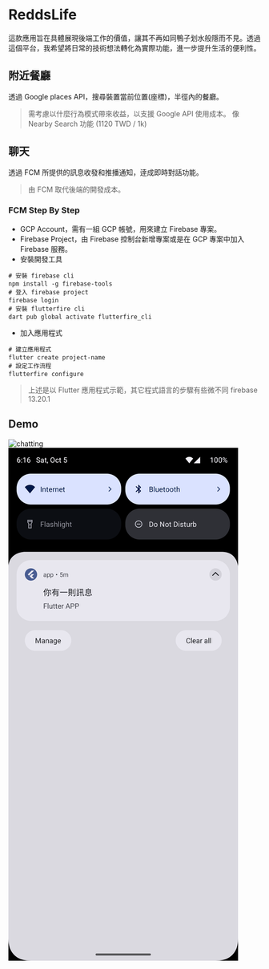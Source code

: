 # ReddsLife

這款應用旨在具體展現後端工作的價值，讓其不再如同鴨子划水般隱而不見。透過這個平台，我希望將日常的技術想法轉化為實際功能，進一步提升生活的便利性。

## 附近餐廳

透過 Google places API，搜尋裝置當前位置(座標)，半徑內的餐廳。

> 需考慮以什麼行為模式帶來收益，以支援 Google API 使用成本。
> 像 Nearby Search 功能 (1120 TWD / 1k)

## 聊天

透過 FCM 所提供的訊息收發和推播通知，逹成即時對話功能。

> 由 FCM 取代後端的開發成本。

### FCM Step By Step

- GCP Account，需有一組 GCP 帳號，用來建立 Firebase 專案。
- Firebase Project，由 Firebase 控制台新增專案或是在 GCP 專案中加入 Firebase 服務。
- 安裝開發工具

```
# 安裝 firebase cli
npm install -g firebase-tools
# 登入 firebase project
firebase login
# 安裝 flutterfire cli
dart pub global activate flutterfire_cli
```

- 加入應用程式

```
# 建立應用程式
flutter create project-name
# 設定工作流程
flutterfire configure
```

> 上述是以 Flutter 應用程式示範，其它程式語言的步驟有些微不同
> firebase 13.20.1

## Demo

![chatting](https://github.com/reddtsai/issue/blob/main/images/reddslife-chatting.gif) ![notification](https://github.com/reddtsai/issue/blob/main/images/reddslife-notification.png)
